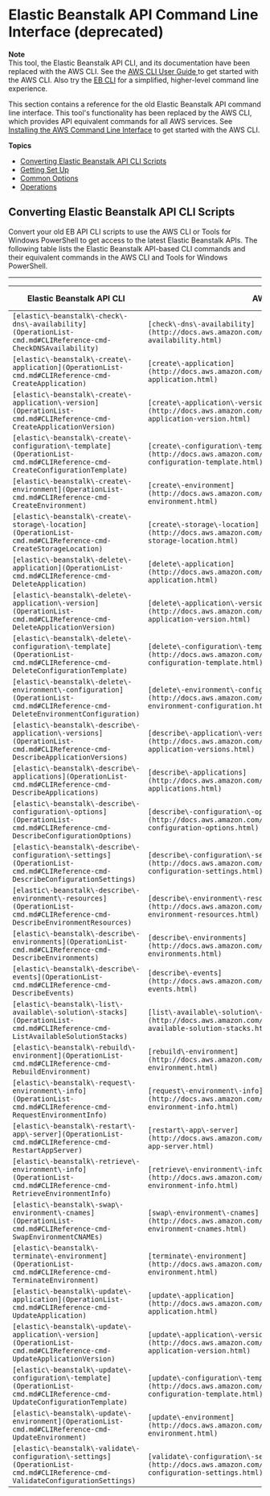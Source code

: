 # Elastic Beanstalk API Command Line Interface \(deprecated\)<a name="using-api-cli"></a>

**Note**  
 This tool, the Elastic Beanstalk API CLI, and its documentation have been replaced with the AWS CLI\. See the [AWS CLI User Guide ](http://docs.aws.amazon.com/cli/latest/userguide/) to get started with the AWS CLI\. Also try the [EB CLI](eb-cli3.md) for a simplified, higher\-level command line experience\. 

This section contains a reference for the old Elastic Beanstalk API command line interface\. This tool's functionality has been replaced by the AWS CLI, which provides API equivalent commands for all AWS services\. See [Installing the AWS Command Line Interface](http://docs.aws.amazon.com/cli/latest/userguide/installing.html) to get started with the AWS CLI\.

**Topics**
+ [Converting Elastic Beanstalk API CLI Scripts](#apicli-vs-awscli)
+ [Getting Set Up](usingCLI.md)
+ [Common Options](CLTRG-common-args-api.md)
+ [Operations](OperationList-cmd.md)

## Converting Elastic Beanstalk API CLI Scripts<a name="apicli-vs-awscli"></a>

Convert your old EB API CLI scripts to use the AWS CLI or Tools for Windows PowerShell to get access to the latest Elastic Beanstalk APIs\. The following table lists the Elastic Beanstalk API\-based CLI commands and their equivalent commands in the AWS CLI and Tools for Windows PowerShell\.


****  

| Elastic Beanstalk API CLI | AWS CLI | AWS Tools for Windows PowerShell | 
| --- | --- | --- | 
|  `[elastic\-beanstalk\-check\-dns\-availability](OperationList-cmd.md#CLIReference-cmd-CheckDNSAvailability)`  |  `[check\-dns\-availability](http://docs.aws.amazon.com/cli/latest/reference/check-dns-availability.html)`  |  `Get-EBDNSAvailability`  | 
|  `[elastic\-beanstalk\-create\-application](OperationList-cmd.md#CLIReference-cmd-CreateApplication)`  |  `[create\-application](http://docs.aws.amazon.com/cli/latest/reference/create-application.html)`  |  `New-EBApplication`  | 
|  `[elastic\-beanstalk\-create\-application\-version](OperationList-cmd.md#CLIReference-cmd-CreateApplicationVersion)`  |  `[create\-application\-version](http://docs.aws.amazon.com/cli/latest/reference/create-application-version.html)`  |  `New-EBApplicationVersion`  | 
|  `[elastic\-beanstalk\-create\-configuration\-template](OperationList-cmd.md#CLIReference-cmd-CreateConfigurationTemplate)`  |  `[create\-configuration\-template](http://docs.aws.amazon.com/cli/latest/reference/create-configuration-template.html)`  |  `New-EBConfigurationTemplate`  | 
|  `[elastic\-beanstalk\-create\-environment](OperationList-cmd.md#CLIReference-cmd-CreateEnvironment)`  |  `[create\-environment](http://docs.aws.amazon.com/cli/latest/reference/create-environment.html)`  |  `New-EBEnvironment`  | 
|  `[elastic\-beanstalk\-create\-storage\-location](OperationList-cmd.md#CLIReference-cmd-CreateStorageLocation)`  |  `[create\-storage\-location](http://docs.aws.amazon.com/cli/latest/reference/create-storage-location.html)`  |  `New-EBStorageLocation`  | 
|  `[elastic\-beanstalk\-delete\-application](OperationList-cmd.md#CLIReference-cmd-DeleteApplication)`  |  `[delete\-application](http://docs.aws.amazon.com/cli/latest/reference/delete-application.html)`  |  `Remove-EBApplication`  | 
|  `[elastic\-beanstalk\-delete\-application\-version](OperationList-cmd.md#CLIReference-cmd-DeleteApplicationVersion)`  |  `[delete\-application\-version](http://docs.aws.amazon.com/cli/latest/reference/delete-application-version.html)`  |  `Remove-EBApplicationVersion`  | 
|  `[elastic\-beanstalk\-delete\-configuration\-template](OperationList-cmd.md#CLIReference-cmd-DeleteConfigurationTemplate)`  |  `[delete\-configuration\-template](http://docs.aws.amazon.com/cli/latest/reference/delete-configuration-template.html)`  |  `Remove-EBConfigurationTemplate`  | 
|  `[elastic\-beanstalk\-delete\-environment\-configuration](OperationList-cmd.md#CLIReference-cmd-DeleteEnvironmentConfiguration)`  |  `[delete\-environment\-configuration](http://docs.aws.amazon.com/cli/latest/reference/delete-environment-configuration.html)`  |  `Remove-EBEnvironmentConfiguration`  | 
|  `[elastic\-beanstalk\-describe\-application\-versions](OperationList-cmd.md#CLIReference-cmd-DescribeApplicationVersions)`  |  `[describe\-application\-versions](http://docs.aws.amazon.com/cli/latest/reference/describe-application-versions.html)`  |  `Get-EBApplicationVersion`  | 
|  `[elastic\-beanstalk\-describe\-applications](OperationList-cmd.md#CLIReference-cmd-DescribeApplications)`  |  `[describe\-applications](http://docs.aws.amazon.com/cli/latest/reference/describe-applications.html)`  |  `Get-EBApplication`  | 
|  `[elastic\-beanstalk\-describe\-configuration\-options](OperationList-cmd.md#CLIReference-cmd-DescribeConfigurationOptions)`  |  `[describe\-configuration\-options](http://docs.aws.amazon.com/cli/latest/reference/describe-configuration-options.html)`  |  `Get-EBConfigurationOption`  | 
|  `[elastic\-beanstalk\-describe\-configuration\-settings](OperationList-cmd.md#CLIReference-cmd-DescribeConfigurationSettings)`  |  `[describe\-configuration\-settings](http://docs.aws.amazon.com/cli/latest/reference/describe-configuration-settings.html)`  |  `Get-EBConfigurationSetting`  | 
|  `[elastic\-beanstalk\-describe\-environment\-resources](OperationList-cmd.md#CLIReference-cmd-DescribeEnvironmentResources)`  |  `[describe\-environment\-resources](http://docs.aws.amazon.com/cli/latest/reference/describe-environment-resources.html)`  |  `Get-EBEnvironmentResource`  | 
|  `[elastic\-beanstalk\-describe\-environments](OperationList-cmd.md#CLIReference-cmd-DescribeEnvironments)`  |  `[describe\-environments](http://docs.aws.amazon.com/cli/latest/reference/describe-environments.html)`  |  `Get-EBEnvironment`  | 
|  `[elastic\-beanstalk\-describe\-events](OperationList-cmd.md#CLIReference-cmd-DescribeEvents)`  |  `[describe\-events](http://docs.aws.amazon.com/cli/latest/reference/describe-events.html)`  |  `Get-EBEvent`  | 
|  `[elastic\-beanstalk\-list\-available\-solution\-stacks](OperationList-cmd.md#CLIReference-cmd-ListAvailableSolutionStacks)`  |  `[list\-available\-solution\-stacks](http://docs.aws.amazon.com/cli/latest/reference/list-available-solution-stacks.html)`  |  `Get-EBAvailableSolutionStack`  | 
|  `[elastic\-beanstalk\-rebuild\-environment](OperationList-cmd.md#CLIReference-cmd-RebuildEnvironment)`  |  `[rebuild\-environment](http://docs.aws.amazon.com/cli/latest/reference/rebuild-environment.html)`  |  `Start-EBEnvironmentRebuild`  | 
|  `[elastic\-beanstalk\-request\-environment\-info](OperationList-cmd.md#CLIReference-cmd-RequestEnvironmentInfo)`  |  `[request\-environment\-info](http://docs.aws.amazon.com/cli/latest/reference/request-environment-info.html)`  |  `Request-EBEnvironmentInfo`  | 
|  `[elastic\-beanstalk\-restart\-app\-server](OperationList-cmd.md#CLIReference-cmd-RestartAppServer)`  |  `[restart\-app\-server](http://docs.aws.amazon.com/cli/latest/reference/restart-app-server.html)`  |  `Restart-EBAppServer`  | 
|  `[elastic\-beanstalk\-retrieve\-environment\-info](OperationList-cmd.md#CLIReference-cmd-RetrieveEnvironmentInfo)`  |  `[retrieve\-environment\-info](http://docs.aws.amazon.com/cli/latest/reference/retrieve-environment-info.html)`  |  `Get-EBEnvironmentInfo`  | 
|  `[elastic\-beanstalk\-swap\-environment\-cnames](OperationList-cmd.md#CLIReference-cmd-SwapEnvironmentCNAMEs)`  |  `[swap\-environment\-cnames](http://docs.aws.amazon.com/cli/latest/reference/swap-environment-cnames.html)`  |  `Set-EBEnvironmentCNAME`  | 
|  `[elastic\-beanstalk\-terminate\-environment](OperationList-cmd.md#CLIReference-cmd-TerminateEnvironment)`  |  `[terminate\-environment](http://docs.aws.amazon.com/cli/latest/reference/terminate-environment.html)`  |  `Stop-EBEnvironment`  | 
|  `[elastic\-beanstalk\-update\-application](OperationList-cmd.md#CLIReference-cmd-UpdateApplication)`  |  `[update\-application](http://docs.aws.amazon.com/cli/latest/reference/update-application.html)`  |  `Update-EBApplication`  | 
|  `[elastic\-beanstalk\-update\-application\-version](OperationList-cmd.md#CLIReference-cmd-UpdateApplicationVersion)`  |  `[update\-application\-version](http://docs.aws.amazon.com/cli/latest/reference/update-application-version.html)`  |  `Update-EBApplicationVersion`  | 
|  `[elastic\-beanstalk\-update\-configuration\-template](OperationList-cmd.md#CLIReference-cmd-UpdateConfigurationTemplate)`  |  `[update\-configuration\-template](http://docs.aws.amazon.com/cli/latest/reference/update-configuration-template.html)`  |  `Update-EBConfigurationTemplate`  | 
|  `[elastic\-beanstalk\-update\-environment](OperationList-cmd.md#CLIReference-cmd-UpdateEnvironment)`  |  `[update\-environment](http://docs.aws.amazon.com/cli/latest/reference/update-environment.html)`  |  `Update-EBEnvironment`  | 
|  `[elastic\-beanstalk\-validate\-configuration\-settings](OperationList-cmd.md#CLIReference-cmd-ValidateConfigurationSettings)`  |  `[validate\-configuration\-settings](http://docs.aws.amazon.com/cli/latest/reference/validate-configuration-settings.html)`  |  `Test-EBConfigurationSetting`  | 